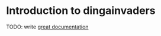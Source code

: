 # Introduction to dingainvaders

TODO: write [great documentation](http://jacobian.org/writing/what-to-write/)
